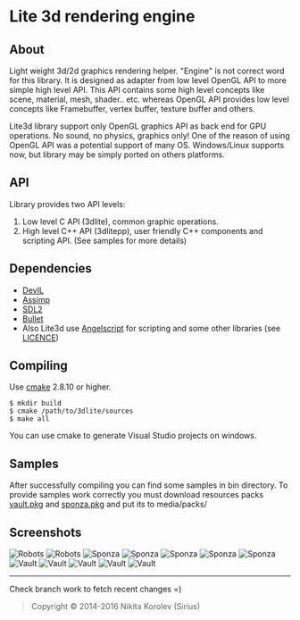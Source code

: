 Lite 3d rendering engine
========================

About
-----
Light weight 3d/2d graphics rendering helper. "Engine" is not correct word for this library. 
It is designed as adapter from low level OpenGL API to more simple high level API. This API contains some high level 
concepts like scene, material, mesh, shader.. etc. whereas OpenGL API provides low level concepts like Framebuffer, 
vertex buffer, texture buffer and others.

Lite3d library support only OpenGL graphics API as back end for GPU operations. No sound, no physics, graphics only!
One of the reason of using OpenGL API was a potential support of many OS. Windows/Linux supports now, but 
library may be simply ported on others platforms. 

API
---
Library provides two API levels:
  1. Low level C API (3dlite), common graphic operations.
  2. High level C++ API (3dlitepp), user friendly C++ components and scripting API.
(See samples for more details)

Dependencies
------------
* [DevIL](http://example.net/)
* [Assimp](https://www.libsdl.org/index.php)
* [SDL2](http://assimp.sourceforge.net/)
* [Bullet](https://github.com/bulletphysics/bullet3)
* Also Lite3d use [Angelscript](http://www.angelcode.com/angelscript/) for scripting and
some other libraries (see [LICENCE](LICENCE.3rdparty))

Compiling
---------
Use [cmake](http://www.cmake.org/) 2.8.10 or higher.
```
$ mkdir build
$ cmake /path/to/3dlite/sources
$ make all
```
You can use cmake to generate Visual Studio projects on windows.

Samples
---------
After successfully compiling you can find some samples in bin directory. To provide samples work correctly you must download 
resources packs [vault.pkg](https://cloud.mail.ru/public/8eAZ/BAjJhjqYE) and [sponza.pkg](https://cloud.mail.ru/public/AJiq/HpapxfZCc) and put its to media/packs/

Screenshots
-----------
![](/media/screenshots/robots.png "Robots")
![](/media/screenshots/robots1.png "Robots")
![](/media/screenshots/sponza.png "Sponza")
![](/media/screenshots/sponza1.png "Sponza")
![](/media/screenshots/sponza2.png "Sponza")
![](/media/screenshots/sponza3.png "Sponza")
![](/media/screenshots/sponza4.png "Sponza")
![](/media/screenshots/vault.png "Vault")
![](/media/screenshots/vault1.png "Vault")
![](/media/screenshots/vault2.png "Vault")
![](/media/screenshots/vault3.png "Vault")
![](/media/screenshots/vault4.png "Vault")

***
Check branch work to fetch recent changes =)
> Copyright © 2014-2016 Nikita Korolev (Sirius)
